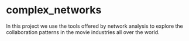 # complex_networks
In this project we use the tools offered by network analysis to explore the collaboration patterns in the movie industries all over the world.
